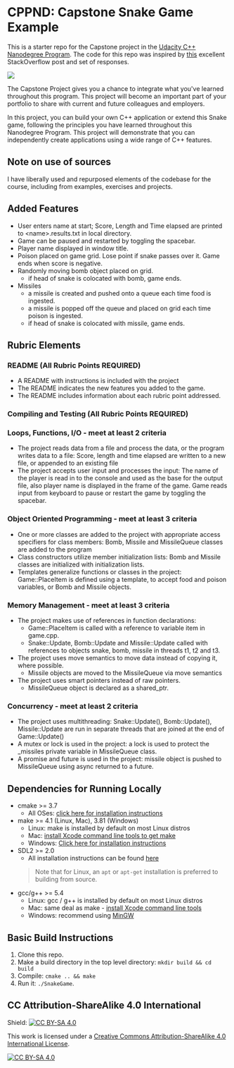 # CPPND: Capstone Snake Game Example

This is a starter repo for the Capstone project in the [Udacity C++ Nanodegree Program](https://www.udacity.com/course/c-plus-plus-nanodegree--nd213). The code for this repo was inspired by [this](https://codereview.stackexchange.com/questions/212296/snake-game-in-c-with-sdl) excellent StackOverflow post and set of responses.

<img src="snake_game.gif"/>

The Capstone Project gives you a chance to integrate what you've learned throughout this program. This project will become an important part of your portfolio to share with current and future colleagues and employers.

In this project, you can build your own C++ application or extend this Snake game, following the principles you have learned throughout this Nanodegree Program. This project will demonstrate that you can independently create applications using a wide range of C++ features.

## Note on use of sources
I have liberally used and repurposed elements of the codebase for the course, including from examples, exercises and projects.
## Added Features
* User enters name at start; Score, Length and Time elapsed are printed to \<name\>.results.txt in local directory.
* Game can be paused and restarted by toggling the spacebar.
* Player name displayed in window title.
* Poison placed on game grid. Lose point if snake passes over it. Game ends when score is negative.
* Randomly moving bomb object placed on grid.
  * if head of snake is colocated with bomb, game ends.
* Missiles 
  * a missile is created and pushed onto a queue each time food is ingested. 
  * a missile is popped off the queue and placed on grid each time poison is ingested. 
  * if head of snake is colocated with missile, game ends.

## Rubric Elements

### README (All Rubric Points REQUIRED)

* A README with instructions is included with the project
* The README indicates the new features you added to the game.
* The README includes information about each rubric point addressed.



### Compiling and Testing (All Rubric Points REQUIRED)

### Loops, Functions, I/O - meet at least 2 criteria

* The project reads data from a file and process the data, or the program writes data to a file:
  Score, length and time elapsed are written to a new file, or appended to an existing file
* The project accepts user input and processes the input:
  The name of the player is read in to the console and used as the base for the output file, also player
  name is displayed in the frame of the game. Game reads input from keyboard to pause or restart the game 
  by toggling the spacebar.

### Object Oriented Programming - meet at least 3 criteria
* One or more classes are added to the project with appropriate access specifiers for class members:
Bomb, Missile and MissileQueue classes are added to the program
* Class constructors utilize member initialization lists: Bomb and Missile classes are initialized with 
initialization lists.
* Templates generalize functions or classes in the project: Game::PlaceItem is defined using a template, to
  accept food and poison variables, or Bomb and Missile objects.

### Memory Management - meet at least 3 criteria
* The project makes use of references in function declarations: 
  * Game::PlaceItem is called with a reference to variable item in game.cpp. 
  * Snake::Update, Bomb::Update and Missile::Update called with references to objects snake, bomb, missile 
in threads t1, t2 and t3.
* The project uses move semantics to move data instead of copying it, where possible.
  * Missile objects are moved to the MissileQueue via move semantics
* The project uses smart pointers instead of raw pointers.
  * MissileQueue object is declared as a shared\_ptr.

### Concurrency - meet at least 2 criteria
* The project uses multithreading: Snake::Update(), Bomb::Update(), Missile::Update are  run in separate 
threads that are joined at the end of Game::Update()
* A mutex or lock is used in the project: a lock is used to protect the \_missiles private variable in MissileQueue class.
* A promise and future is used in the project: missile object is pushed to MissileQueue using async returned to a future.

## Dependencies for Running Locally
* cmake >= 3.7
  * All OSes: [click here for installation instructions](https://cmake.org/install/)
* make >= 4.1 (Linux, Mac), 3.81 (Windows)
  * Linux: make is installed by default on most Linux distros
  * Mac: [install Xcode command line tools to get make](https://developer.apple.com/xcode/features/)
  * Windows: [Click here for installation instructions](http://gnuwin32.sourceforge.net/packages/make.htm)
* SDL2 >= 2.0
  * All installation instructions can be found [here](https://wiki.libsdl.org/Installation)
  >Note that for Linux, an `apt` or `apt-get` installation is preferred to building from source. 
* gcc/g++ >= 5.4
  * Linux: gcc / g++ is installed by default on most Linux distros
  * Mac: same deal as make - [install Xcode command line tools](https://developer.apple.com/xcode/features/)
  * Windows: recommend using [MinGW](http://www.mingw.org/)

## Basic Build Instructions

1. Clone this repo.
2. Make a build directory in the top level directory: `mkdir build && cd build`
3. Compile: `cmake .. && make`
4. Run it: `./SnakeGame`.


## CC Attribution-ShareAlike 4.0 International


Shield: [![CC BY-SA 4.0][cc-by-sa-shield]][cc-by-sa]

This work is licensed under a
[Creative Commons Attribution-ShareAlike 4.0 International License][cc-by-sa].

[![CC BY-SA 4.0][cc-by-sa-image]][cc-by-sa]

[cc-by-sa]: http://creativecommons.org/licenses/by-sa/4.0/
[cc-by-sa-image]: https://licensebuttons.net/l/by-sa/4.0/88x31.png
[cc-by-sa-shield]: https://img.shields.io/badge/License-CC%20BY--SA%204.0-lightgrey.svg
